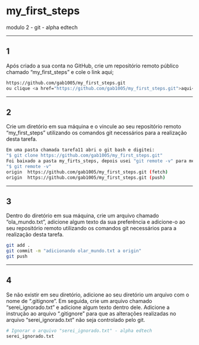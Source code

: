 # my_first_steps
modulo 2 - git - alpha edtech

---
## 1
Após criado a sua conta no GitHub, crie um repositório remoto público chamado “my_first_steps” e cole o link aqui;
```bash
https://github.com/gab1005/my_first_steps.git
ou clique <a href="https://github.com/gab1005/my_first_steps.git">aqui</a>
```

---
## 2
Crie um diretório em sua máquina e o vincule ao seu repositório remoto “my_first_steps” utilizando os comandos git necessários para a realização desta tarefa. 
```bash
Em uma pasta chamada tarefa11 abri o git bash e digitei:
"$ git clone https://github.com/gab1005/my_first_steps.git"
Foi baixado a pasta my_firts_steps, depois usei "git remote -v" para me retornar a origin:
"$ git remote -v"
origin  https://github.com/gab1005/my_first_steps.git (fetch)
origin  https://github.com/gab1005/my_first_steps.git (push)
```

---
## 3
Dentro do diretório em sua máquina, crie um arquivo chamado “ola_mundo.txt”, adicione algum texto da sua preferência e adicione-o ao seu repositório remoto utilizando os comandos git necessários para a realização desta tarefa. 
```bash
git add . 
git commit -m "adicionando olar_mundo.txt a origin"
git push

```

---
## 4
Se não existir em seu diretório, adicione ao seu diretório um arquivo com o nome de “.gitignore”. Em seguida, crie um arquivo chamado “serei_ignorado.txt” e adicione algum texto dentro dele. Adicione a instrução ao arquivo “.gitignore” para que as alterações realizadas no arquivo “serei_ignorado.txt” não seja controlado pelo git. 

```bash
# Ignorar o arquivo "serei_ignorado.txt" - alpha edtech
serei_ignorado.txt
```